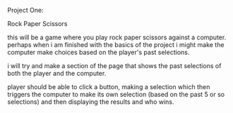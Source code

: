Project One:

Rock Paper Scissors

this will be a game where you play rock paper scissors against a computer. perhaps when i am finished with the basics of the project i might make the computer make choices based on the player's past selections.

i will try and make a section of the page that shows the past selections of both the player and the computer.

player should be able to click a button, making a selection which then triggers the computer to make its own selection (based on the past 5 or so selections) and then displaying the results and who wins.